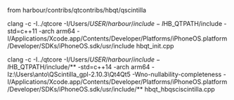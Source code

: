 from harbour/contribs/qtcontribs/hbqt/qscintilla

clang -c -I../qtcore -I/Users/$USER/harbour/include -I$HB_QTPATH/include -std=c++11 -arch arm64 -I/Applications/Xcode.app/Contents/Developer/Platforms/iPhoneOS.platform/Developer/SDKs/iPhoneOS.sdk/usr/include hbqt_init.cpp

clang -c -I../qtcore -I/Users/$USER/harbour/include -I$HB_QTPATH/include/** -std=c++14 -arch arm64 -Iz:\Users\anto\QScintilla_gpl-2.10.3\Qt4Qt5 -Wno-nullability-completeness -I/Applications/Xcode.app/Contents/Developer/Platforms/iPhoneOS.platform/Developer/SDKs/iPhoneOS.sdk/usr/include/** hbqt_hbqsciscintilla.cpp
